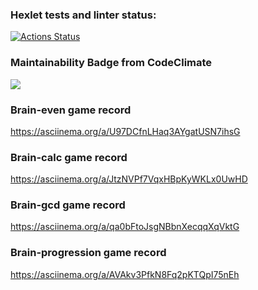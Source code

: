 ### Hexlet tests and linter status:
[![Actions Status](https://github.com/Kysto27/frontend-project-44/workflows/hexlet-check/badge.svg)](https://github.com/Kysto27/frontend-project-44/actions)

### Maintainability Badge from CodeClimate
<a href="https://codeclimate.com/github/Kysto27/frontend-project-44/maintainability"><img src="https://api.codeclimate.com/v1/badges/aac19228216d1a741f37/maintainability" /></a>

### Brain-even game record
https://asciinema.org/a/U97DCfnLHaq3AYgatUSN7ihsG

### Brain-calc game record
https://asciinema.org/a/JtzNVPf7VqxHBpKyWKLx0UwHD

### Brain-gcd game record
https://asciinema.org/a/qa0bFtoJsgNBbnXecqqXqVktG

### Brain-progression game record
https://asciinema.org/a/AVAkv3PfkN8Fq2pKTQpI75nEh